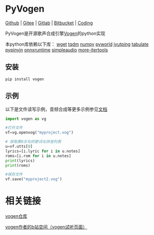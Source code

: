 # PyVogen
[Github](https://github.com/oxygen-dioxide/vogen) | 
[Gitee](https://gitee.com/oxygendioxide/vogen) | 
[Gitlab](https://gitlab.com/oxygen-dioxide/vogen) | 
[Bitbucket](https://bitbucket.org/oxygendioxide/vogen) |
[Coding](https://oxygen-dioxide.coding.net/public/1/vogen/git/files)

PyVogen是开源歌声合成引擎[Vogen](https://github.com/aqtq314/Vogen.Client)的python实现

本python库依赖以下库：
[wget](http://bitbucket.org/techtonik/python-wget/)
[tqdm](https://tqdm.github.io/)
[numpy](https://numpy.org/) 
[pyworld](https://github.com/JeremyCCHsu/Python-Wrapper-for-World-Vocoder)
[jyutping](https://github.com/imdreamrunner/python-jyutping)
[tabulate](https://github.com/astanin/python-tabulate)
[pypinyin](https://pypinyin.readthedocs.io/zh_CN/master/)
[onnxruntime](https://www.onnxruntime.ai/)
[simpleaudio](https://github.com/hamiltron/py-simple-audio)
[more-itertools](https://more-itertools.readthedocs.io/)

## 安装
```
pip install vogen
```

## 示例

以下是文件读写示例，音频合成等更多示例参见[文档](https://github.com/oxygen-dioxide/pyvogen-docs)

```py
import vogen as vg

#打开文件
vf=vg.openvog("myproject.vog")

# 获取第0乐句的歌词与拼音列表
u=vf.utts[0]
lyrics=[i.lyric for i in u.notes]
roms=[i.rom for i in u.notes]
print(lyrics)
print(roms)

#保存文件
vf.save("myproject2.vog")
```

# 相关链接
[vogen仓库](https://github.com/aqtq314/Vogen.Client)

[vogen作者的b站空间（vogen试听页面）](https://space.bilibili.com/169955)